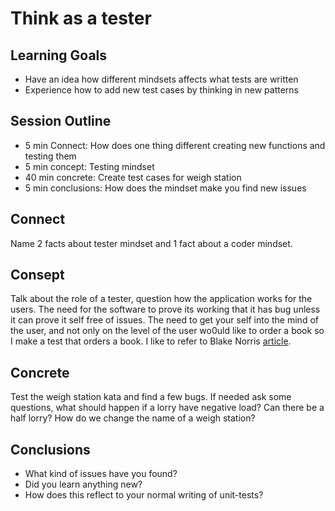 Think as a tester
=================

Learning Goals
--------------

* Have an idea how different mindsets affects what 
  tests are written
* Experience how to add new test cases by thinking in new patterns

Session Outline
---------------

* 5 min Connect: How does one thing different creating new functions
               and testing them
* 5 min concept: Testing mindset
* 40 min concrete: Create test cases for weigh station
* 5 min conclusions: How does the mindset make you find new issues

Connect
-------

Name 2 facts about tester mindset and 1 fact about a coder mindset. 


Consept
-------

Talk about the role of a tester, question how the application
works for the users. The need for the software to prove its
working that it has bug unless it can prove it self free
of issues. The need to get your self into the mind of the user,
and not only on the level of the user wo0uld like to order a book
so I make a test that orders a book. I like to refer to Blake
Norris [article](https://medium.com/@blakenorrish/how-to-think-like-a-tester-7a174ff6aeaf).

Concrete
--------

Test the weigh station kata and find a few bugs.
If needed ask some questions, what should happen if a
lorry have negative load? Can there be a half lorry?
How do we change the name of a weigh station?


Conclusions
-----------

* What kind of issues have you found?
* Did you learn anything new?
* How does this reflect to your normal writing of unit-tests?
